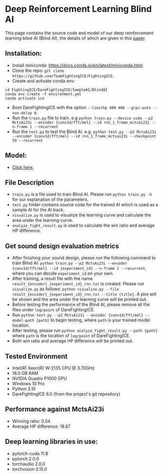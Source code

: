 # Deep Reinforcement Learning Blind AI

This page contains the source code and model of our deep reinforcement learning blind AI (Blind AI), the details of which are given in this [paper](https://arxiv.org/abs/2205.07444).

## Installation:
- Install miniconda: https://docs.conda.io/en/latest/miniconda.html.
- Clone the repo: `git clone https://github.com/TeamFightingICE/FightingICE`.
- Create and activate conda env:
  
```
cd FightingICE/DareFightingICE/SampleAI/BlindAI
conda env create -f environment.yml
conda activate ice
```

- Boot DareFightingICE with the option `--limithp 400 400 --grpc-auto --non-delay 0`.
- Run the ```train.py``` file to train. e.g ```python train.py --device cuda --p2 MctsAi23i --encoder {conv1d/fft/mel} --id rnn_1_frame_mctsai23i --n-frame 1 --recurrent```
- Run the ```test.py``` to test the Blind AI. e.g. ```python test.py --p2 MctsAi23i --encoder {conv1d/fft/mel} --id rnn_1_frame_mctsai23i --checkpoint 59 --recurrent```

## Model:
- [Click here.](https://drive.google.com/file/d/1Kz_qzUmcJOAj0B9JfFbTJ1FzRFu8fg0B/view?usp=share_link)<br>

## File Description
- ```train.py``` is a file used to train Blind AI. Please run ```python train.py -h``` for our explanation of the parameters.
- ```test.py``` folder contains source code for the trained AI which is used as a sample AI for the AI track.
- ```visualize.py``` is used to visualize the learning curve and calculate the area under the learning curve.
- ```analyze_fight_result.py``` is used to calculate the win ratio and average HP difference.

## Get sound design evaluation metrics
- After finishing your sound design, please run the following command to train Blind AI:
  ```python train.py --p2 MctsAi23i --encoder {conv1d/fft/mel} --id {experiment_id} --n-frame 1 --recurrent```, where you can decide ```experiment_id``` on your own.
- After training, a result file with the name ```result_{encoder}_{experiment_id}_rnn.txt``` is created. Please run ```visualize.py``` as follows: ```python visualize.py --file result_{encoder}_{experiment_id}_rnn.txt --title {title}```. A plot will be shown and the area under the learning curve will be printed out.
- Before testing the performance of the Blind AI, please remove all the files under ```log/point``` of DareFightingICE.
- Run ```python test.py --p2 MctsAi23i --encoder {conv1d/fft/mel} --model-path {path}``` to begin testing, where ```path``` is your trained model location.
- After testing, please run ```python analyze_fight_result.py --path {path}``` where ```path``` is the location of ```log/point``` of DareFightingICE.
- Both win ratio and average HP difference will be printed out.

## Tested Environment
- Intel(R) Xeon(R) W-2135 CPU @ 3.70GHz
- 16.0 GB RAM
- NVIDIA Quadro P1000 GPU
- Windows 10 Pro
- Python 3.10
- DareFightingICE 6.0 (from the project's git repository)

## Performance against MctsAi23i
- Winning ratio: 0.54
- Average HP difference: 18.87

## Deep learning libraries in use:
- pytorch-cuda 11.8
- pytorch 2.0.0
- torchaudio 2.0.0
- torchvision 0.15.0
